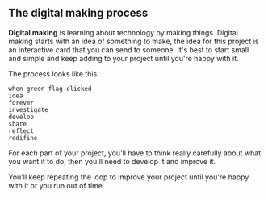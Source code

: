 ## The digital making process

**Digital making** is learning about technology by making things. Digital making starts with an idea of something to make, the idea for this project is an interactive card that you can send to someone. It's best to start small and simple and keep adding to your project until you're happy with it.  

The process looks like this:

```blocks3
when green flag clicked
idea
forever
investigate
develop
share
reflect
redifine
```

For each part of your project, you'll have to think really carefully about what you want it to do, then you'll need to develop it and improve it.

You'll keep repeating the loop to improve your project until you're happy with it or you run out of time. 


 
